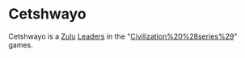 # Cetshwayo

Cetshwayo is a [Zulu](Zulu) [Leaders](leader) in the "[Civilization%20%28series%29](Civilization)" games.